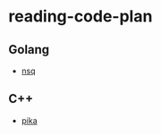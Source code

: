 # reading-code-plan

## Golang

* [nsq](https://github.com/nsqio/nsq)

## C++

* [pika](https://github.com/Qihoo360/pika)
